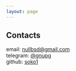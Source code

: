 ```yaml
---
layout: page
---
```


## Contacts

email: <a href="mailto:nullbsd@gmail.com">nullbsd@gmail.com</a><br>
telegram: <a href="https://t.me/gnupg">@gnupg</a><br>
github: [soko1](https://github.com/soko1)<br>
